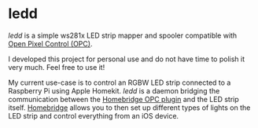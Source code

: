# ledd

_ledd_ is a simple ws281x LED strip mapper and spooler compatible with [Open
Pixel Control (OPC)](http://openpixelcontrol.org).

I developed this project for personal use and do not have time to polish it very
much. Feel free to use it!

My current use-case is to control an RGBW LED strip connected to a Raspberry Pi
using Apple Homekit. _ledd_ is a daemon bridging the communication between the
[Homebridge OPC plugin](https://www.npmjs.com/package/homebridge-opc) and the
LED strip itself. [Homebridge](https://homebridge.io) allows you to then set up
different types of lights on the LED strip and control everything from an iOS
device.
